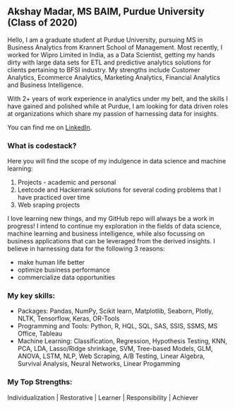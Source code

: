 ## Akshay Madar, MS BAIM, Purdue University (Class of 2020)
Hello, I am a graduate student at Purdue University, pursuing MS in Business Analytics from Krannert School of Management. Most recently, I worked for Wipro Limited in India, as a Data Scientist, getting my hands dirty with large data sets for ETL and predictive analytics solutions for clients pertaining to BFSI industry. My strengths include Customer Analytics, Ecommerce Analytics, Marketing Analytics, Financial Analytics and Business Intelligence.

With 2+ years of work experience in analytics under my belt, and the skills I have gained and polished while at Purdue, I am looking for data driven roles at organizations which share my passion of harnessing data for insights. 

You can find me on [LinkedIn](https://www.linkedin.com/in/akshay-madar-4b1871113/).

### What is codestack?
Here you will find the scope of my indulgence in data science and machine learning:

  1) Projects - academic and personal
  2) Leetcode and Hackerrank solutions for several coding problems that I have practiced over time
  3) Web sraping projects

I love learning new things, and my GitHub repo will always be a work in progress! I intend to continue my exploration in the fields of data science, machine learning and business intelligence, while also focussing on business applications that can be leveraged from the derived insights. I believe in harnessing data for the following 3 reasons:
  - make human life better 
  - optimize business performance
  - commercialize data opportunities

### My key skills:
  - Packages: Pandas, NumPy, Scikit learn, Matplotlib, Seaborn, Plotly, NLTK, Tensorflow, Keras, OR-Tools
  - Programming and Tools: Python, R, HQL, SQL, SAS, SSIS, SSMS, MS Office, Tableau
  - Machine Learning: Classification, Regression, Hypothesis Testing, KNN, PCA, LDA, Lasso/Ridge shrinkage, SVM, Tree-based Models, GLM,      ANOVA, LSTM, NLP, Web Scraping, A/B Testing, Linear Algebra, Survival Analysis, Neural Networks, Linear Progamming

### My Top Strengths:
Individualization | Restorative | Learner | Responsibility | Achiever

